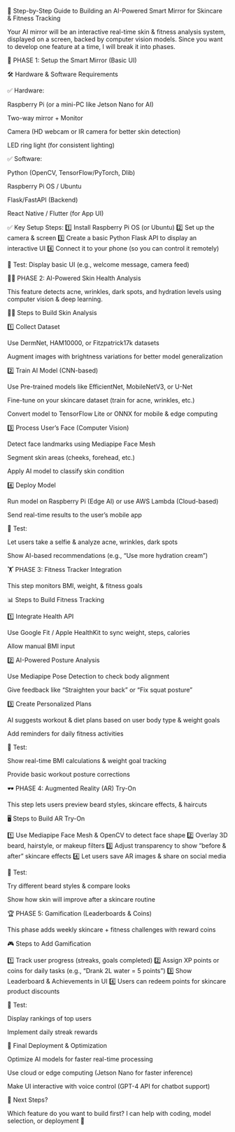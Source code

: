 🚀 Step-by-Step Guide to Building an AI-Powered Smart Mirror for Skincare & Fitness Tracking

Your AI mirror will be an interactive real-time skin & fitness analysis system, displayed on a screen, backed by computer vision models. Since you want to develop one feature at a time, I will break it into phases.

🌟 PHASE 1: Setup the Smart Mirror (Basic UI)

🛠️ Hardware & Software Requirements

✅ Hardware:

Raspberry Pi (or a mini-PC like Jetson Nano for AI)

Two-way mirror + Monitor

Camera (HD webcam or IR camera for better skin detection)

LED ring light (for consistent lighting)

✅ Software:

Python (OpenCV, TensorFlow/PyTorch, Dlib)

Raspberry Pi OS / Ubuntu

Flask/FastAPI (Backend)

React Native / Flutter (for App UI)

✅ Key Setup Steps:
1️⃣ Install Raspberry Pi OS (or Ubuntu)
2️⃣ Set up the camera & screen
3️⃣ Create a basic Python Flask API to display an interactive UI
4️⃣ Connect it to your phone (so you can control it remotely)

🔹 Test: Display basic UI (e.g., welcome message, camera feed)

🧑‍⚕️ PHASE 2: AI-Powered Skin Health Analysis

This feature detects acne, wrinkles, dark spots, and hydration levels using computer vision & deep learning.

👨‍💻 Steps to Build Skin Analysis

1️⃣ Collect Dataset

Use DermNet, HAM10000, or Fitzpatrick17k datasets

Augment images with brightness variations for better model generalization

2️⃣ Train AI Model (CNN-based)

Use Pre-trained models like EfficientNet, MobileNetV3, or U-Net

Fine-tune on your skincare dataset (train for acne, wrinkles, etc.)

Convert model to TensorFlow Lite or ONNX for mobile & edge computing

3️⃣ Process User’s Face (Computer Vision)

Detect face landmarks using Mediapipe Face Mesh

Segment skin areas (cheeks, forehead, etc.)

Apply AI model to classify skin condition

4️⃣ Deploy Model

Run model on Raspberry Pi (Edge AI) or use AWS Lambda (Cloud-based)

Send real-time results to the user’s mobile app

🔹 Test:

Let users take a selfie & analyze acne, wrinkles, dark spots

Show AI-based recommendations (e.g., “Use more hydration cream”)

🏋️ PHASE 3: Fitness Tracker Integration

This step monitors BMI, weight, & fitness goals

📊 Steps to Build Fitness Tracking

1️⃣ Integrate Health API

Use Google Fit / Apple HealthKit to sync weight, steps, calories

Allow manual BMI input

2️⃣ AI-Powered Posture Analysis

Use Mediapipe Pose Detection to check body alignment

Give feedback like “Straighten your back” or “Fix squat posture”

3️⃣ Create Personalized Plans

AI suggests workout & diet plans based on user body type & weight goals

Add reminders for daily fitness activities

🔹 Test:

Show real-time BMI calculations & weight goal tracking

Provide basic workout posture corrections

🕶️ PHASE 4: Augmented Reality (AR) Try-On

This step lets users preview beard styles, skincare effects, & haircuts

🖥️ Steps to Build AR Try-On

1️⃣ Use Mediapipe Face Mesh & OpenCV to detect face shape
2️⃣ Overlay 3D beard, hairstyle, or makeup filters
3️⃣ Adjust transparency to show “before & after” skincare effects
4️⃣ Let users save AR images & share on social media

🔹 Test:

Try different beard styles & compare looks

Show how skin will improve after a skincare routine

🏆 PHASE 5: Gamification (Leaderboards & Coins)

This phase adds weekly skincare + fitness challenges with reward coins

🎮 Steps to Add Gamification

1️⃣ Track user progress (streaks, goals completed)
2️⃣ Assign XP points or coins for daily tasks (e.g., “Drank 2L water = 5 points”)
3️⃣ Show Leaderboard & Achievements in UI
4️⃣ Users can redeem points for skincare product discounts

🔹 Test:

Display rankings of top users

Implement daily streak rewards

🚀 Final Deployment & Optimization

Optimize AI models for faster real-time processing

Use cloud or edge computing (Jetson Nano for faster inference)

Make UI interactive with voice control (GPT-4 API for chatbot support)

📌 Next Steps?

Which feature do you want to build first? I can help with coding, model selection, or deployment 🚀

